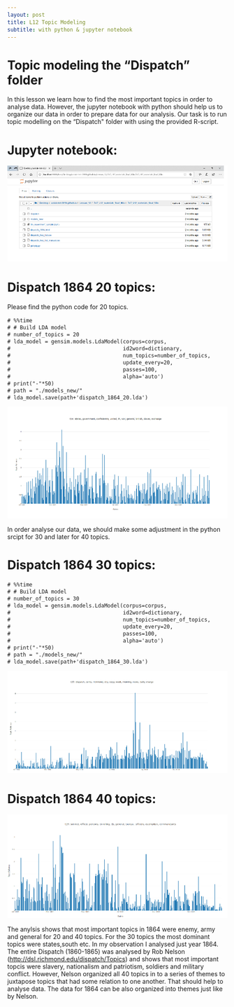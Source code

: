 ```yaml
---
layout: post
title: L12 Topic Modeling
subtitle: with python & jupyter notebook
---
```


# Topic modeling the “Dispatch” folder

In this lesson we learn how to find the most important topics in order to analyse data. However, the jupyter notebook with python should help us to organize our data in order to prepare data for our analysis. Our task is to run topic modelling on the “Dispatch" folder with using the provided R-script.

# Jupyter notebook:

![Image](/img/Lesson_12.png)


# Dispatch 1864 20 topics:

Please find the python code for 20 topics.
```
# %%time
# # Build LDA model
# number_of_topics = 20
# lda_model = gensim.models.LdaModel(corpus=corpus,
#                                    id2word=dictionary,
#                                    num_topics=number_of_topics,
#                                    update_every=20,
#                                    passes=100,
#                                    alpha='auto')
# print("-"*50)
# path = "./models_new/"
# lda_model.save(path+'dispatch_1864_20.lda')
```
![Image](/img/Top_modeling_20topics.png)

In order analyse our data, we should make some adjustment in the python srcipt for 30 and later for 40 topics. 

# Dispatch 1864 30 topics:

```
# %%time
# # Build LDA model
# number_of_topics = 30
# lda_model = gensim.models.LdaModel(corpus=corpus,
#                                    id2word=dictionary,
#                                    num_topics=number_of_topics,
#                                    update_every=20,
#                                    passes=100,
#                                    alpha='auto')
# print("-"*50)
# path = "./models_new/"
# lda_model.save(path+'dispatch_1864_30.lda')
```
![Image](/img/Top_modeling_30topics.png)



# Dispatch 1864 40 topics:

![Image](/img/Top_modeling_40topics.png)


The anylsis shows that most important topics in 1864 were enemy, army and general for 20 and 40 topics. For the 30 topics the most dominant topics were states,south etc. 
 In my observation I analysed just year 1864. The entire Dispatch (1860-1865) was analysed by Rob Nelson (http://dsl.richmond.edu/dispatch/Topics) and shows that most important topcis were slavery, nationalism and patriotism, soldiers and military conflict. However, Nelson organized all 40 topics in to a series of themes to juxtapose topics that had some relation to one another. That should help to analyse data. The data for 1864 can be also organized into themes just like by Nelson.
